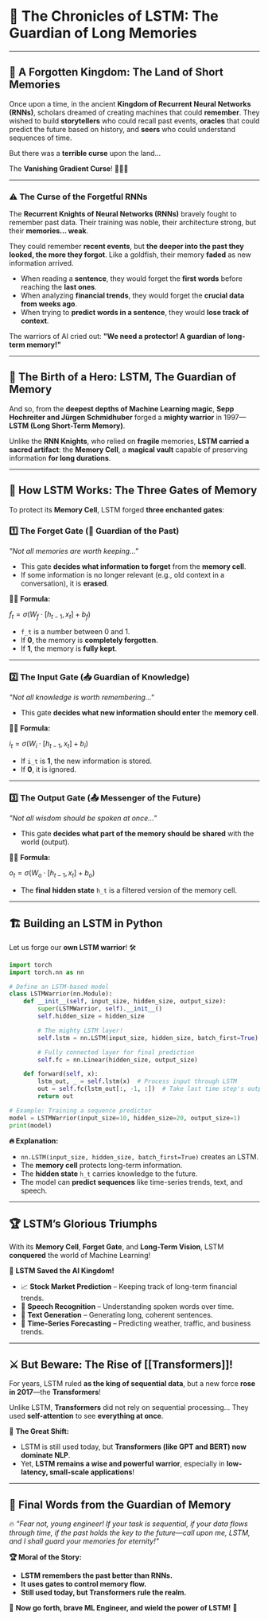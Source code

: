 # 📖 **The Chronicles of LSTM: The Guardian of Long Memories**

---

## 🌌 **A Forgotten Kingdom: The Land of Short Memories**

Once upon a time, in the ancient **Kingdom of Recurrent Neural Networks (RNNs)**, scholars dreamed of creating machines that could **remember**. They wished to build **storytellers** who could recall past events, **oracles** that could predict the future based on history, and **seers** who could understand sequences of time.

But there was a **terrible curse** upon the land…

The **Vanishing Gradient Curse**! 🧙‍♂️✨

---

### ⚠️ **The Curse of the Forgetful RNNs**

The **Recurrent Knights of Neural Networks (RNNs)** bravely fought to remember past data. Their training was noble, their architecture strong, but their **memories… weak**.

They could remember **recent events**, but **the deeper into the past they looked, the more they forgot**. Like a goldfish, their memory **faded** as new information arrived.

- When reading a **sentence**, they would forget the **first words** before reaching the **last ones**.
- When analyzing **financial trends**, they would forget the **crucial data from weeks ago**.
- When trying to **predict words in a sentence**, they would **lose track of context**.

The warriors of AI cried out: **"We need a protector! A guardian of long-term memory!"**

---

## 🏰 **The Birth of a Hero: LSTM, The Guardian of Memory**

And so, from the **deepest depths of Machine Learning magic**, **Sepp Hochreiter and Jürgen Schmidhuber** forged a **mighty warrior** in 1997—**LSTM (Long Short-Term Memory)**.

Unlike the **RNN Knights**, who relied on **fragile** memories, **LSTM carried a sacred artifact**: the **Memory Cell**, a **magical vault** capable of preserving information **for long durations**.

---

## 🔑 **How LSTM Works: The Three Gates of Memory**

To protect its **Memory Cell**, LSTM forged **three enchanted gates**:

### 1️⃣ **The Forget Gate (🛑 Guardian of the Past)**

_"Not all memories are worth keeping…"_

- This gate **decides what information to forget** from the **memory cell**.
- If some information is no longer relevant (e.g., old context in a conversation), it is **erased**.

🧙‍♂️ **Formula:**

$f_t = \sigma(W_f \cdot [h_{t-1}, x_t] + b_f)$

- `f_t` is a number between 0 and 1.
- If **0**, the memory is **completely forgotten**.
- If **1**, the memory is **fully kept**.

---

### 2️⃣ **The Input Gate (📥 Guardian of Knowledge)**

_"Not all knowledge is worth remembering…"_

- This gate **decides what new information should enter** the **memory cell**.

🧙‍♂️ **Formula:**

$i_t = \sigma(W_i \cdot [h_{t-1}, x_t] + b_i)$

- If `i_t` is **1**, the new information is stored.
- If **0**, it is ignored.

---

### 3️⃣ **The Output Gate (📤 Messenger of the Future)**

_"Not all wisdom should be spoken at once…"_

- This gate **decides what part of the memory should be shared** with the world (output).

🧙‍♂️ **Formula:**

$o_t = \sigma(W_o \cdot [h_{t-1}, x_t] + b_o)$

- The **final hidden state** `h_t` is a filtered version of the memory cell.

---

## 🏗️ **Building an LSTM in Python**

Let us forge our **own LSTM warrior**! 🛠️

```python
import torch
import torch.nn as nn

# Define an LSTM-based model
class LSTMWarrior(nn.Module):
    def __init__(self, input_size, hidden_size, output_size):
        super(LSTMWarrior, self).__init__()
        self.hidden_size = hidden_size

        # The mighty LSTM layer!
        self.lstm = nn.LSTM(input_size, hidden_size, batch_first=True)

        # Fully connected layer for final prediction
        self.fc = nn.Linear(hidden_size, output_size)

    def forward(self, x):
        lstm_out, _ = self.lstm(x)  # Process input through LSTM
        out = self.fc(lstm_out[:, -1, :])  # Take last time step's output
        return out

# Example: Training a sequence predictor
model = LSTMWarrior(input_size=10, hidden_size=20, output_size=1)
print(model)

```

**🔥 Explanation:**

- `nn.LSTM(input_size, hidden_size, batch_first=True)` creates an LSTM.
- The **memory cell** protects long-term information.
- The **hidden state** `h_t` carries knowledge to the future.
- The model can **predict sequences** like time-series trends, text, and speech.

---

## 🏆 **LSTM’s Glorious Triumphs**

With its **Memory Cell**, **Forget Gate**, and **Long-Term Vision**, LSTM **conquered** the world of Machine Learning!

📜 **LSTM Saved the AI Kingdom!**

- 📈 **Stock Market Prediction** – Keeping track of long-term financial trends.
- 🎤 **Speech Recognition** – Understanding spoken words over time.
- 📜 **Text Generation** – Generating long, coherent sentences.
- 🔮 **Time-Series Forecasting** – Predicting weather, traffic, and business trends.

---

## ⚔️ **But Beware: The Rise of [[Transformers]]!**

For years, LSTM ruled **as the king of sequential data**, but a new force **rose in 2017**—the **Transformers**!

Unlike LSTM, **Transformers** did not rely on sequential processing… They used **self-attention** to see **everything at once**.

📜 **The Great Shift:**

- LSTM is still used today, but **Transformers (like GPT and BERT) now dominate NLP**.
- Yet, **LSTM remains a wise and powerful warrior**, especially in **low-latency, small-scale applications**!

---

## 🏰 **Final Words from the Guardian of Memory**

🔥 _"Fear not, young engineer! If your task is sequential, if your data flows through time, if the past holds the key to the future—call upon me, LSTM, and I shall guard your memories for eternity!"_

**🏆 Moral of the Story:**

- **LSTM remembers the past better than RNNs.**
- **It uses gates to control memory flow.**
- **Still used today, but Transformers rule the realm.**

🐉 **Now go forth, brave ML Engineer, and wield the power of LSTM!** 🚀